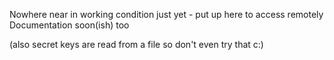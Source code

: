 Nowhere near in working condition just yet - put up here to access remotely
Documentation soon(ish) too

(also secret keys are read from a file so don't even try that c:)